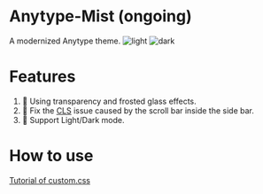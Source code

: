 # Anytype-Mist (ongoing)
A modernized Anytype theme.
![light](https://github.com/LavaCxx/anytype-mist/assets/48022591/c09c696e-f1d1-46fd-bfca-6de2cadfc8cc)
![dark](https://github.com/LavaCxx/anytype-mist/assets/48022591/ccf4f1e8-ce5a-4377-a2b1-30ef55b3d386)



# Features
1.  🌁 Using transparency and frosted glass effects.
2.  🔧 Fix the [CLS](https://web.dev/articles/cls) issue caused by the scroll bar inside the side bar.
3.  🌃 Support Light/Dark mode.

# How to use
[Tutorial of custom.css](https://community.anytype.io/t/tutorial-of-custom-css/14234)
